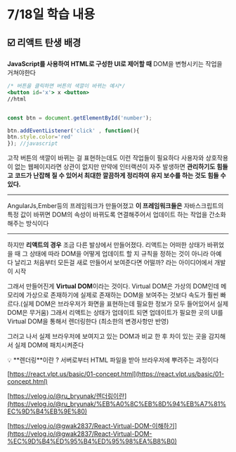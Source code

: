 # 7/18일 학습 내용

## ☑️ 리액트 탄생 배경

**JavaScript를 사용하여 HTML로 구성한 UI로 제어할 때** DOM을 변형시키는 작업을 거쳐야한다 

```jsx
/* 버튼을 클릭하면 버튼의 색깔이 바뀌는 예시*/
<button id='x'> x <button>
//html
```

```jsx

const btn = document.getElementById('number');

btn.addEventListener('click' , function(){
btn.style.color='red'
}); //javascript
```

고작 버튼의 색깔이 바뀌는 걸 표현하는데도 이런 작업들이 필요하다 사용자와 상호작용이 없는 웹페이지라면 상관이 없지만 만약에 인터랙션이 자주 발생하면 **관리하기도 힘들고** **코드가 난잡해 질 수 있어서  최대한 깔끔하게 정리하여 유지 보수를 하는 것도 힘들 수 있다.**

---

AngularJs,Ember등의 프레임워크가 만들어졌고 **이 프레임워크들은** 자바스크립트의 특정 값이 바뀌면 DOM의 속성이 바뀌도록 연결해주어서 업데이트 하는 작업을 간소화해주는 방식이다

---

하지만 **리액트의 경우** 조금 다른 발상에서 만들어졌다. 리액트는 어떠한 상태가 바뀌었을 때 그 상태에 따라 DOM을 어떻게 업데이트 할 지 규칙을 정하는 것이 아니라 아예 다 날리고 처음부터 모든걸 새로 만들어서 보여준다면 어떨까? 라는 아이디어에서 개발이 시작

그래서 만들어진게 **Virtual DOM**이라는 것이다. Virtual DOM은 가상의 DOM인데 메모리에 가상으로 존재하기에 실제로 존재하는 DOM을 보여주는 것보다 속도가 훨씬 빠르다.(실제 DOM은 브라우저가 화면을 표현하는데 필요한 정보가 모두 들어있어서 실제 DOM은 무거움) 그래서 리액트는 상태가 업데이트 되면 업데이트가 필요한 곳의 UI를 Virtual DOM을 통해서 렌더링한다 (최소한의 변경사항만 반영)

그러고 나서 실제 브라우저에 보여지고 있는 DOM과 비교 한 후 차이 있는 곳을 감지해서 실제 DOM에 패치시켜준다

<aside>
💡 **렌더링**이란 ? 서버로부터 HTML 파일을 받아 브라우저에 뿌려주는 과정이다

</aside>

[https://react.vlpt.us/basic/01-concept.html](https://react.vlpt.us/basic/01-concept.html)

[https://velog.io/@ru_bryunak/렌더링이란](https://velog.io/@ru_bryunak/%EB%A0%8C%EB%8D%94%EB%A7%81%EC%9D%B4%EB%9E%80)

[https://velog.io/@gwak2837/React-Virtual-DOM-이해하기](https://velog.io/@gwak2837/React-Virtual-DOM-%EC%9D%B4%ED%95%B4%ED%95%98%EA%B8%B0)